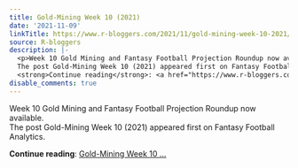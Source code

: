 ```yaml
---
title: Gold-Mining Week 10 (2021)
date: '2021-11-09'
linkTitle: https://www.r-bloggers.com/2021/11/gold-mining-week-10-2021/
source: R-bloggers
description: |-
  <p>Week 10 Gold Mining and Fantasy Football Projection Roundup now available.<br />
  The post Gold-Mining Week 10 (2021) appeared first on Fantasy Football Analytics.</p>
  <strong>Continue reading</strong>: <a href="https://www.r-bloggers.com/2021/11/gold-mining-week-10-2021/">Gold-Mining Week 10 ...
disable_comments: true
---
```

<p>Week 10 Gold Mining and Fantasy Football Projection Roundup now available.<br />
The post Gold-Mining Week 10 (2021) appeared first on Fantasy Football Analytics.</p>
<strong>Continue reading</strong>: <a href="https://www.r-bloggers.com/2021/11/gold-mining-week-10-2021/">Gold-Mining Week 10 ...